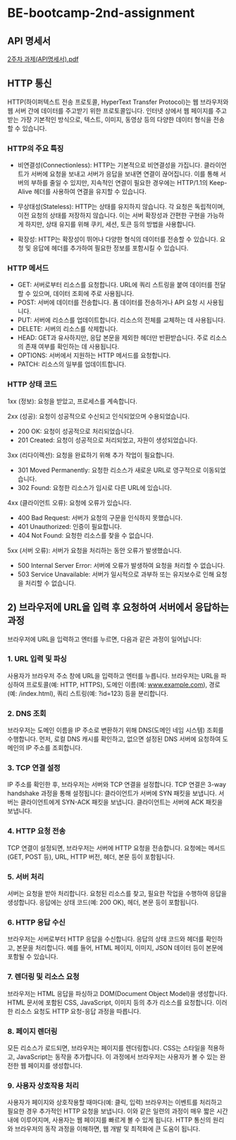 # BE-bootcamp-2nd-assignment

## API 명세서
[2주차 과제(API명세서).pdf](https://github.com/user-attachments/files/16308799/2.API.pdf)


## HTTP 통신
HTTP(하이퍼텍스트 전송 프로토콜, HyperText Transfer Protocol)는 웹 브라우저와 웹 서버 간에 데이터를 주고받기 위한 프로토콜입니다. 인터넷 상에서 웹 페이지를 주고받는 가장 기본적인 방식으로, 텍스트, 이미지, 동영상 등의 다양한 데이터 형식을 전송할 수 있습니다.

### HTTP의 주요 특징
- 비연결성(Connectionless): HTTP는 기본적으로 비연결성을 가집니다. 클라이언트가 서버에 요청을 보내고 서버가 응답을 보내면 연결이 끊어집니다. 이를 통해 서버의 부하를 줄일 수 있지만, 지속적인 연결이 필요한 경우에는 HTTP/1.1의 Keep-Alive 헤더를 사용하여 연결을 유지할 수 있습니다.

- 무상태성(Stateless): HTTP는 상태를 유지하지 않습니다. 각 요청은 독립적이며, 이전 요청의 상태를 저장하지 않습니다. 이는 서버 확장성과 간편한 구현을 가능하게 하지만, 상태 유지를 위해 쿠키, 세션, 토큰 등의 방법을 사용합니다.

- 확장성: HTTP는 확장성이 뛰어나 다양한 형식의 데이터를 전송할 수 있습니다. 요청 및 응답에 헤더를 추가하여 필요한 정보를 포함시킬 수 있습니다.

### HTTP 메서드
- GET: 서버로부터 리소스를 요청합니다. URL에 쿼리 스트링을 붙여 데이터를 전달할 수 있으며, 데이터 조회에 주로 사용됩니다.
- POST: 서버에 데이터를 전송합니다. 폼 데이터를 전송하거나 API 요청 시 사용됩니다.
- PUT: 서버에 리소스를 업데이트합니다. 리소스의 전체를 교체하는 데 사용됩니다.
- DELETE: 서버의 리소스를 삭제합니다.
- HEAD: GET과 유사하지만, 응답 본문을 제외한 헤더만 반환받습니다. 주로 리소스의 존재 여부를 확인하는 데 사용됩니다.
- OPTIONS: 서버에서 지원하는 HTTP 메서드를 요청합니다.
- PATCH: 리소스의 일부를 업데이트합니다.

### HTTP 상태 코드
1xx (정보): 요청을 받았고, 프로세스를 계속합니다.

2xx (성공): 요청이 성공적으로 수신되고 인식되었으며 수용되었습니다.
- 200 OK: 요청이 성공적으로 처리되었습니다.
- 201 Created: 요청이 성공적으로 처리되었고, 자원이 생성되었습니다.

3xx (리다이렉션): 요청을 완료하기 위해 추가 작업이 필요합니다.
- 301 Moved Permanently: 요청한 리소스가 새로운 URL로 영구적으로 이동되었습니다.
- 302 Found: 요청한 리소스가 임시로 다른 URL에 있습니다.

4xx (클라이언트 오류): 요청에 오류가 있습니다.
- 400 Bad Request: 서버가 요청의 구문을 인식하지 못했습니다.
- 401 Unauthorized: 인증이 필요합니다.
- 404 Not Found: 요청한 리소스를 찾을 수 없습니다.

5xx (서버 오류): 서버가 요청을 처리하는 동안 오류가 발생했습니다.
- 500 Internal Server Error: 서버에 오류가 발생하여 요청을 처리할 수 없습니다.
- 503 Service Unavailable: 서버가 일시적으로 과부하 또는 유지보수로 인해 요청을 처리할 수 없습니다.

## 2) 브라우저에 URL을 입력 후 요청하여 서버에서 응답하는 과정
브라우저에 URL을 입력하고 엔터를 누르면, 다음과 같은 과정이 일어납니다:

### 1. URL 입력 및 파싱
사용자가 브라우저 주소 창에 URL을 입력하고 엔터를 누릅니다.
브라우저는 URL을 파싱하여 프로토콜(예: HTTP, HTTPS), 도메인 이름(예: www.example.com), 경로(예: /index.html), 쿼리 스트링(예: ?id=123) 등을 분리합니다.

### 2. DNS 조회
브라우저는 도메인 이름을 IP 주소로 변환하기 위해 DNS(도메인 네임 시스템) 조회를 수행합니다.
먼저, 로컬 DNS 캐시를 확인하고, 없으면 설정된 DNS 서버에 요청하여 도메인의 IP 주소를 조회합니다.

### 3. TCP 연결 설정
IP 주소를 확인한 후, 브라우저는 서버와 TCP 연결을 설정합니다.
TCP 연결은 3-way handshake 과정을 통해 설정됩니다:
클라이언트가 서버에 SYN 패킷을 보냅니다.
서버는 클라이언트에게 SYN-ACK 패킷을 보냅니다.
클라이언트는 서버에 ACK 패킷을 보냅니다.

### 4. HTTP 요청 전송
TCP 연결이 설정되면, 브라우저는 서버에 HTTP 요청을 전송합니다.
요청에는 메서드(GET, POST 등), URL, HTTP 버전, 헤더, 본문 등이 포함됩니다.

### 5. 서버 처리
서버는 요청을 받아 처리합니다. 요청된 리소스를 찾고, 필요한 작업을 수행하여 응답을 생성합니다.
응답에는 상태 코드(예: 200 OK), 헤더, 본문 등이 포함됩니다.

### 6. HTTP 응답 수신
브라우저는 서버로부터 HTTP 응답을 수신합니다.
응답의 상태 코드와 헤더를 확인하고, 본문을 처리합니다. 예를 들어, HTML 페이지, 이미지, JSON 데이터 등이 본문에 포함될 수 있습니다.
### 7. 렌더링 및 리소스 요청
브라우저는 HTML 응답을 파싱하고 DOM(Document Object Model)을 생성합니다.
HTML 문서에 포함된 CSS, JavaScript, 이미지 등의 추가 리소스를 요청합니다.
이러한 리소스 요청도 HTTP 요청-응답 과정을 따릅니다.

### 8. 페이지 렌더링
모든 리소스가 로드되면, 브라우저는 페이지를 렌더링합니다.
CSS는 스타일을 적용하고, JavaScript는 동작을 추가합니다. 이 과정에서 브라우저는 사용자가 볼 수 있는 완전한 웹 페이지를 생성합니다.

### 9. 사용자 상호작용 처리
사용자가 페이지와 상호작용할 때마다(예: 클릭, 입력) 브라우저는 이벤트를 처리하고 필요한 경우 추가적인 HTTP 요청을 보냅니다.
이와 같은 일련의 과정이 매우 짧은 시간 내에 이루어지며, 사용자는 웹 페이지를 빠르게 볼 수 있게 됩니다. HTTP 통신의 원리와 브라우저의 동작 과정을 이해하면, 웹 개발 및 최적화에 큰 도움이 됩니다.
